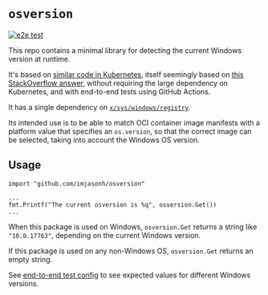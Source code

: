 # `osversion`

[![e2e test](https://github.com/imjasonh/osversion/actions/workflows/e2e.yaml/badge.svg)](https://github.com/imjasonh/osversion/actions/workflows/e2e.yaml)

This repo contains a minimal library for detecting the current Windows version at runtime.

It's based on [similar code in Kubernetes](https://github.com/kubernetes/kubernetes/blob/30a21e9abdbbeb78d2b7ce59a79e46299ced2742/pkg/kubelet/winstats/version.go#L34-L76), itself seemingly based on [this StackOverflow answer](https://stackoverflow.com/questions/44363911/detect-windows-version-in-go), without requiring the large dependency on Kubernetes, and with end-to-end tests using GitHub Actions.

It has a single dependency on [`x/sys/windows/registry`](https://pkg.go.dev/golang.org/x/sys/windows/registry).

Its intended use is to be able to match OCI container image manifests with a platform value that specifies an `os.version`, so that the correct image can be selected, taking into account the Windows OS version.


## Usage

```
import "github.com/imjasonh/osversion"

...
fmt.Printf("The current osversion is %q", osversion.Get())
...
```

When this package is used on Windows, `osversion.Get` returns a string like `"10.0.17763"`, depending on the current Windows version.

If this package is used on any non-Windows OS, `osversion.Get` returns an empty string.

See [end-to-end test config](./github/workflows/e2e.yaml) to see expected values for different Windows versions.
